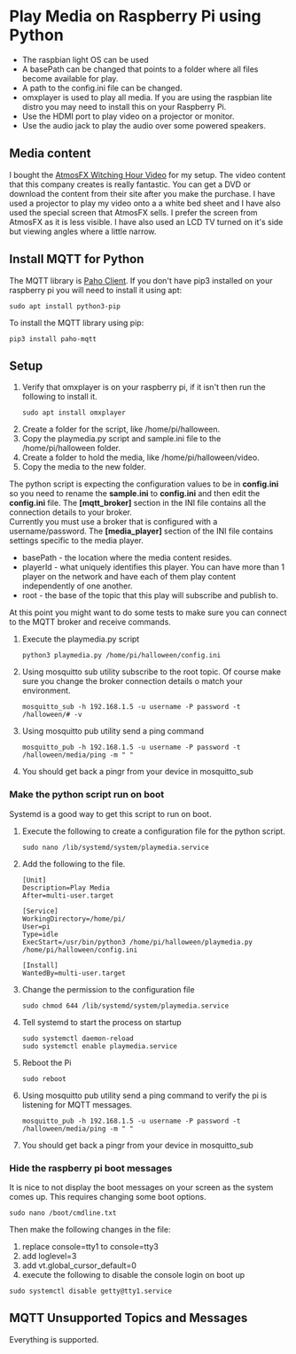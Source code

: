# Play Media on Raspberry Pi using Python
* The raspbian light OS can be used
* A basePath can be changed that points to a folder where all files become available for play.
* A path to the config.ini file can be changed.
* omxplayer is used to play all media. If you are using the raspbian lite distro you may need to install this on your Raspberry Pi.
* Use the HDMI port to play video on a projector or monitor.
* Use the audio jack to play the audio over some powered speakers.

## Media content
I bought the [AtmosFX Witching Hour Video](https://atmosfx.com/collections/atmosfearfx/products/witching-hour) for my setup.  The video content that this company creates is really fantastic.  You can get a DVD or download the content from their site after you make the purchase.  I have used a projector to play my video onto a a white bed sheet and I have also used the special screen that AtmosFX sells.  I prefer the screen from AtmosFX as it is less visible.  I have also used an LCD TV turned on it's side but viewing angles where a little narrow.

## Install MQTT for Python
The MQTT library is [Paho Client](https://eclipse.org/paho/clients/python/).  If you don't have pip3 installed on your raspberry pi you will need to install it using apt:
```
sudo apt install python3-pip
```

To install the MQTT library using pip:
```
pip3 install paho-mqtt
```

## Setup
1. Verify that omxplayer is on your raspberry pi, if it isn't then run the following to install it.
    ```
    sudo apt install omxplayer
    ```
1. Create a folder for the script, like /home/pi/halloween.
1. Copy the playmedia.py script and sample.ini file to the /home/pi/halloween folder.  
1. Create a folder to hold the media, like /home/pi/halloween/video.  
1. Copy the media to the new folder.

The python script is expecting the configuration values to be in **config.ini** so you need to rename the **sample.ini** to **config.ini** 
and then edit the **config.ini** file.  The **[mqtt_broker]** section in the INI file contains all the connection details to your broker.  
Currently you must use a broker that is configured with a username/password.  The **[media_player]** section of the INI file contains settings specific to the media player.  
* basePath - the location where the media content resides. 
* playerId - what uniquely identifies this player.  You can have more than 1 player on the network and have each of them play content independently of one another.
* root - the base of the topic that this play will subscribe and publish to.

At this point you might want to do some tests to make sure you can connect to the MQTT broker and receive commands.
1. Execute the playmedia.py script
    ```
    python3 playmedia.py /home/pi/halloween/config.ini
    ```
1. Using mosquitto sub utility subscribe to the root topic.  Of course make sure you change the broker connection details o match your environment.
    ```
    mosquitto_sub -h 192.168.1.5 -u username -P password -t /halloween/# -v
    ```
1. Using mosquitto pub utility send a ping command
    ```
    mosquitto_pub -h 192.168.1.5 -u username -P password -t /halloween/media/ping -m " "
    ```
1. You should get back a pingr from your device in mosquitto_sub

### Make the python script run on boot 
Systemd is a good way to get this script to run on boot.

1. Execute the following to create a configuration file for the python script.
    ```
    sudo nano /lib/systemd/system/playmedia.service
    ```
1. Add the following to the file.
    ```
    [Unit]
    Description=Play Media
    After=multi-user.target

    [Service]
    WorkingDirectory=/home/pi/
    User=pi
    Type=idle
    ExecStart=/usr/bin/python3 /home/pi/halloween/playmedia.py /home/pi/halloween/config.ini

    [Install]
    WantedBy=multi-user.target
    ```
1. Change the permission to the configuration file
    ```
    sudo chmod 644 /lib/systemd/system/playmedia.service
    ```
1. Tell systemd to start the process on startup
    ```
    sudo systemctl daemon-reload
    sudo systemctl enable playmedia.service
    ```
1. Reboot the Pi
    ```
    sudo reboot
    ```
1. Using mosquitto pub utility send a ping command to verify the pi is listening for MQTT messages.
    ```
    mosquitto_pub -h 192.168.1.5 -u username -P password -t /halloween/media/ping -m " "
    ```
1. You should get back a pingr from your device in mosquitto_sub

### Hide the raspberry pi boot messages
It is nice to not display the boot messages on your screen as the system comes up.  This requires changing some boot options.
```
sudo nano /boot/cmdline.txt
```
Then make the following changes in the file:
1. replace console=tty1 to console=tty3
1. add loglevel=3
1. add vt.global_cursor_default=0
1. execute the following to disable the console login on boot up
```
sudo systemctl disable getty@tty1.service
```

## MQTT Unsupported Topics and Messages
Everything is supported.


